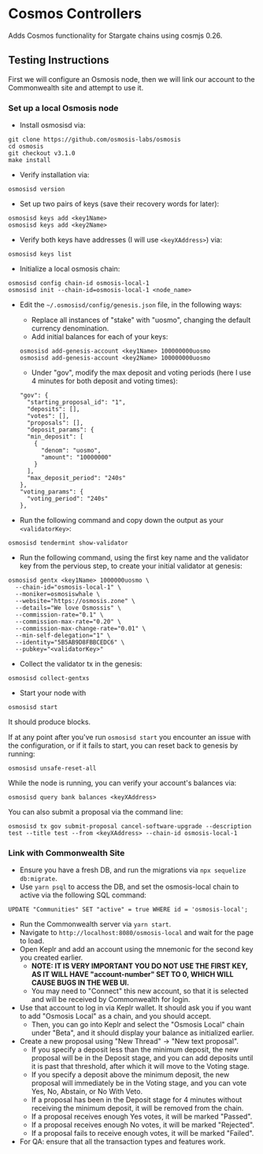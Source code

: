 # Cosmos Controllers

Adds Cosmos functionality for Stargate chains using cosmjs 0.26.

## Testing Instructions

First we will configure an Osmosis node, then we will link our account to the Commonwealth site and attempt to use it.

### Set up a local Osmosis node

- Install osmosisd via:
```
git clone https://github.com/osmosis-labs/osmosis
cd osmosis
git checkout v3.1.0
make install
```

- Verify installation via:
```
osmosisd version
```

- Set up two pairs of keys (save their recovery words for later):
```
osmosisd keys add <key1Name>
osmosisd keys add <key2Name>
```

- Verify both keys have addresses (I will use `<keyXAddress>`) via:
```
osmosisd keys list
```

- Initialize a local osmosis chain:
```
osmosisd config chain-id osmosis-local-1
osmosisd init --chain-id=osmosis-local-1 <node_name>
```

- Edit the `~/.osmosisd/config/genesis.json` file, in the following ways:
  - Replace all instances of "stake" with "uosmo", changing the default currency denomination.
  - Add initial balances for each of your keys:
  ```
  osmosisd add-genesis-account <key1Name> 100000000uosmo
  osmosisd add-genesis-account <key2Name> 100000000uosmo
  ```

  - Under "gov", modify the max deposit and voting periods (here I use 4 minutes for both deposit and voting times):
  ```
  "gov": {
    "starting_proposal_id": "1",
    "deposits": [],
    "votes": [],
    "proposals": [],
    "deposit_params": {
    "min_deposit": [
      {
        "denom": "uosmo",
        "amount": "10000000"
      }
    ],
    "max_deposit_period": "240s"
  },
  "voting_params": {
    "voting_period": "240s"
  },
  ```

- Run the following command and copy down the output as your `<validatorKey>`:
```
osmosisd tendermint show-validator
```

- Run the following command, using the first key name and the validator key from the pervious step, to create your initial validator at genesis:
```
osmosisd gentx <key1Name> 1000000uosmo \
  --chain-id="osmosis-local-1" \
  --moniker=osmosiswhale \
  --website="https://osmosis.zone" \
  --details="We love Osmossis" \
  --commission-rate="0.1" \
  --commission-max-rate="0.20" \
  --commission-max-change-rate="0.01" \
  --min-self-delegation="1" \
  --identity="5B5AB9D8FBBCEDC6" \
  --pubkey="<validatorKey>"
```

- Collect the validator tx in the genesis:
```
osmosisd collect-gentxs
```

- Start your node with
```
osmosisd start
```

It should produce blocks.

If at any point after you've run `osmosisd start` you encounter an issue with the configuration, or if it fails to start, you can reset back to genesis by running:
```
osmosisd unsafe-reset-all
```

While the node is running, you can verify your account's balances via:
```
osmosisd query bank balances <keyXAddress>
```

You can also submit a proposal via the command line:
```
osmosisd tx gov submit-proposal cancel-software-upgrade --description test --title test --from <keyXAddress> --chain-id osmosis-local-1
```

### Link with Commonwealth Site

- Ensure you have a fresh DB, and run the migrations via `npx sequelize db:migrate`.
- Use `yarn psql` to access the DB, and set the osmosis-local chain to active via the following SQL command:
```
UPDATE "Communities" SET "active" = true WHERE id = 'osmosis-local';
```
- Run the Commonwealth server via `yarn start`.
- Navigate to `http://localhost:8080/osmosis-local` and wait for the page to load.
- Open Keplr and add an account using the mnemonic for the second key you created earlier.
  - **NOTE: IT IS VERY IMPORTANT YOU DO NOT USE THE FIRST KEY, AS IT WILL HAVE "account-number" SET TO 0, WHICH WILL CAUSE BUGS IN THE WEB UI.**
  - You may need to "Connect" this new account, so that it is selected and will be received by Commonwealth for login.
- Use that account to log in via Keplr wallet. It should ask you if you want to add "Osmosis Local" as a chain, and you should accept.
  - Then, you can go into Keplr and select the "Osmosis Local" chain under "Beta", and it should display your balance as initialized earlier.
- Create a new proposal using "New Thread" -> "New text proposal".
  - If you specify a deposit less than the minimum deposit, the new proposal will be in the Deposit stage, and you can add deposits until it is past that threshold, after which it will move to the Voting stage.
  - If you specify a deposit above the minimum deposit, the new proposal will immediately be in the Voting stage, and you can vote Yes, No, Abstain, or No With Veto.
  - If a proposal has been in the Deposit stage for 4 minutes without receiving the minimum deposit, it will be removed from the chain.
  - If a proposal receives enough Yes votes, it will be marked "Passed".
  - If a proposal receives enough No votes, it will be marked "Rejected".
  - If a proposal fails to receive enough votes, it will be marked "Failed".
- For QA: ensure that all the transaction types and features work.